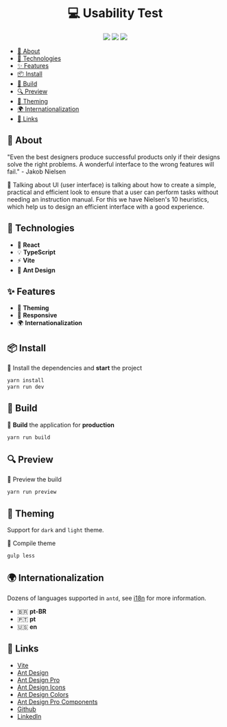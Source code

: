 <h1 align="center">
💻 Usability Test
</h1>

<div align="center">

![](https://img.shields.io/badge/release-v1.0.0-52a49a)
![](https://img.shields.io/badge/yarn-%3E%3D%201.22.19-blue)
![](https://img.shields.io/badge/node-%3E%3D%2018.9.0-green)

</div>

- [📄 About](#-about)
- [🚀 Technologies](#-technologies)
- [✨ Features](#-features)
- [📦 Install](#-install)
- [🔨 Build](#-build)
- [🔍 Preview](#-preview)
- [🎨 Theming](#-theming)
- [🌍 Internationalization](#-internationalization)
- [🔗 Links](#-links)

## 📄 About

"Even the best designers produce successful products only if their designs solve the right problems.
A wonderful interface to the wrong features will fail." - Jakob Nielsen

📝 Talking about UI (user interface) is talking about how to create a simple, practical and efficient look to ensure that a user can perform tasks without needing an instruction manual. For this we have Nielsen's 10 heuristics, which help us to design an efficient interface with a good experience.

## 🚀 Technologies

- 🔩 **React**
- 💡 **TypeScript**
- ⚡ **Vite**
- 🌈 **Ant Design**

## ✨ Features

- 🎨 **Theming**
- 📱 **Responsive**
- 🌍 **Internationalization**

## 📦 Install

📝 Install the dependencies and **start** the project

```bash
yarn install
yarn run dev
```

## 🔨 Build

📝 **Build** the application for **production**

```bash
yarn run build
```

## 🔍 Preview

📝 Preview the build

```bash
yarn run preview
```

## 🎨 Theming

Support for `dark` and `light` theme.

📝 Compile theme

```bash
gulp less
```

## 🌍 Internationalization

Dozens of languages supported in `antd`, see [i18n](https://ant.design/docs/react/i18n) for more information.

- 🇧🇷 **pt-BR**
- 🇵🇹 **pt**
- 🇺🇸 **en**

## 🔗 Links

- [Vite](https://vitejs.dev/)
- [Ant Design](https://ant.design/)
- [Ant Design Pro](https://preview.pro.ant.design/)
- [Ant Design Icons](https://github.com/ant-design/ant-design-icons/)
- [Ant Design Colors](https://github.com/ant-design/ant-design-colors/)
- [Ant Design Pro Components](https://procomponents.ant.design/)
- [Github](https://github.com/andersonsrocha)
- [LinkedIn](https://www.linkedin.com/in/anderson-silva-a40926192)
